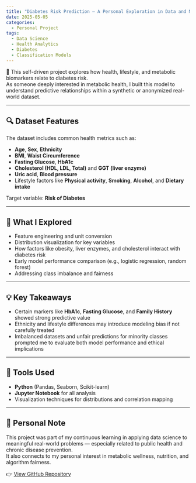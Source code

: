 ```yaml
---
title: "Diabetes Risk Prediction — A Personal Exploration in Data and Modeling"
date: 2025-05-05
categories:
  - Personal Project
tags:
  - Data Science
  - Health Analytics
  - Diabetes
  - Classification Models
---
```


🧪 This self-driven project explores how health, lifestyle, and metabolic biomarkers relate to diabetes risk.  
As someone deeply interested in metabolic health, I built this model to understand predictive relationships within a synthetic or anonymized real-world dataset.

---

## 🔍 Dataset Features

The dataset includes common health metrics such as:

- **Age**, **Sex**, **Ethnicity**
- **BMI**, **Waist Circumference**
- **Fasting Glucose**, **HbA1c**
- **Cholesterol (HDL, LDL, Total)** and **GGT (liver enzyme)**
- **Uric acid**, **Blood pressure**
- Lifestyle factors like **Physical activity**, **Smoking**, **Alcohol**, and **Dietary intake**

Target variable: **Risk of Diabetes**

---

## 🧠 What I Explored

- Feature engineering and unit conversion
- Distribution visualization for key variables
- How factors like obesity, liver enzymes, and cholesterol interact with diabetes risk
- Early model performance comparison (e.g., logistic regression, random forest)
- Addressing class imbalance and fairness

---

## 💡 Key Takeaways

- Certain markers like **HbA1c**, **Fasting Glucose**, and **Family History** showed strong predictive value
- Ethnicity and lifestyle differences may introduce modeling bias if not carefully treated
- Imbalanced datasets and unfair predictions for minority classes prompted me to evaluate both model performance and ethical implications

---

## 🔧 Tools Used

- **Python** (Pandas, Seaborn, Scikit-learn)
- **Jupyter Notebook** for all analysis
- Visualization techniques for distributions and correlation mapping

---

## 💬 Personal Note

This project was part of my continuous learning in applying data science to meaningful real-world problems — especially related to public health and chronic disease prevention.  
It also connects to my personal interest in metabolic wellness, nutrition, and algorithm fairness.

👉 [View GitHub Repository](https://github.com/xc017/diabetes_risk_prediction)
